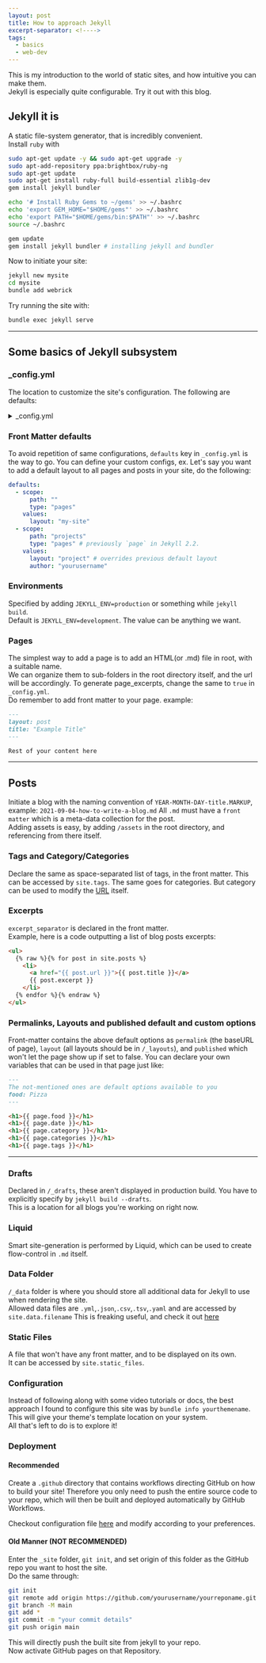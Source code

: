 ```yaml
---
layout: post
title: How to approach Jekyll
excerpt-separator: <!---->
tags:
  - basics
  - web-dev
---
```


This is my introduction to the world of static sites, and how intuitive you can make them.  
Jekyll is especially quite configurable. Try it out with this blog.

<!---->

## Jekyll it is

A static file-system generator, that is incredibly convenient.  
Install `ruby` with

```bash
sudo apt-get update -y && sudo apt-get upgrade -y
sudo apt-add-repository ppa:brightbox/ruby-ng
sudo apt-get update
sudo apt-get install ruby-full build-essential zlib1g-dev
gem install jekyll bundler

echo '# Install Ruby Gems to ~/gems' >> ~/.bashrc
echo 'export GEM_HOME="$HOME/gems"' >> ~/.bashrc
echo 'export PATH="$HOME/gems/bin:$PATH"' >> ~/.bashrc
source ~/.bashrc

gem update
gem install jekyll bundler # installing jekyll and bundler
```

Now to initiate your site:

```bash
jekyll new mysite
cd mysite
bundle add webrick
```

Try running the site with:

```bash
bundle exec jekyll serve
```

---

## Some basics of Jekyll subsystem

### \_config.yml

The location to customize the site's configuration. The following are defaults:

<details>

<summary>_config.yml</summary>

<pre>
# Where things are
source: .
destination: ./_site
collections_dir: .
plugins_dir:_plugins # takes an array of strings and loads plugins in that order
layouts_dir: _layouts
data_dir:_data
includes_dir: _includes
sass:
sass_dir:_sass
collections:
  posts:
    output: true

# Handling Reading

safe: false
include: [".htaccess"]
exclude:
  [
    "Gemfile",
    "Gemfile.lock",
    "node_modules",
    "vendor/bundle/",
    "vendor/cache/",
    "vendor/gems/",
    "vendor/ruby/",
  ]
keep_files: [".git", ".svn"]
encoding: "utf-8"
markdown_ext: "markdown,mkdown,mkdn,mkd,md"
strict_front_matter: false

# Filtering Content

show_drafts: null
limit_posts: 0
future: false
unpublished: false

# Plugins

whitelist: []
plugins: []

# Conversion

markdown: kramdown
highlighter: rouge
lsi: false
excerpt_separator: "\n\n"
incremental: false

# Serving

detach: false
port: 4000
host: 127.0.0.1
baseurl: "" # does not include hostname
show_dir_listing: false

# Outputting

permalink: date
paginate_path: /page:num
timezone: null

quiet: false
verbose: false
defaults: []

liquid:
  error_mode: warn
  strict_filters: false
  strict_variables: false

# Markdown Processors

kramdown:
  auto_ids: true
  entity_output: as_char
  toc_levels: [1, 2, 3, 4, 5, 6]
  smart_quotes: lsquo,rsquo,ldquo,rdquo
  input: GFM
  hard_wrap: false
  footnote_nr: 1
  show_warnings: false
</pre>

</details>

### Front Matter defaults

To avoid repetition of same configurations, `defaults` key in `_config.yml` is the way to go.
You can define your custom configs, ex. Let's say you want to add a default layout to all pages and posts in your site, do the following:

```yml
defaults:
  - scope:
      path: ""
      type: "pages"
    values:
      layout: "my-site"
  - scope:
      path: "projects"
      type: "pages" # previously `page` in Jekyll 2.2.
    values:
      layout: "project" # overrides previous default layout
      author: "yourusername"
```

### Environments

Specified by adding `JEKYLL_ENV=production` or something while `jekyll build`.  
Default is `JEKYLL_ENV=development`.
The value can be anything we want.

### Pages

The simplest way to add a page is to add an HTML(or .md) file in root, with a suitable name.  
We can organize them to sub-folders in the root directory itself, and the url will be accordingly.
To generate page_excerpts, change the same to `true` in `_config.yml`.  
Do remember to add front matter to your page. example:

```md
---
layout: post
title: "Example Title"
---

Rest of your content here
```

---

## Posts

Initiate a blog with the naming convention of `YEAR-MONTH-DAY-title.MARKUP`, example: `2021-09-04-how-to-write-a-blog.md`
All `.md` must have a `front matter` which is a meta-data collection for the post.  
Adding assets is easy, by adding `/assets` in the root directory, and referencing from there itself.

### Tags and Category/Categories

Declare the same as space-separated list of tags, in the front matter.
This can be accessed by `site.tags`. The same goes for categories. But category can be used to modify the [URL](http://jekyllrb.com/docs/posts/) itself.

### Excerpts

`excerpt_separator` is declared in the front matter.  
Example, here is a code outputting a list of blog posts excerpts:

```md
<ul>
  {% raw %}{% for post in site.posts %}
    <li>
      <a href="{{ post.url }}">{{ post.title }}</a>
      {{ post.excerpt }}
    </li>
  {% endfor %}{% endraw %}
</ul>
```

### Permalinks, Layouts and published default and custom options

Front-matter contains the above default options as `permalink` (the baseURL of page), `layout` (all layouts should be in `/_layouts`), and `published` which won't let the page show up if set to false.
You can declare your own variables that can be used in that page just like:

```md
---
The not-mentioned ones are default options available to you
food: Pizza
---

<h1>{{ page.food }}</h1>
<h1>{{ page.date }}</h1>
<h1>{{ page.category }}</h1>
<h1>{{ page.categories }}</h1>
<h1>{{ page.tags }}</h1>
```

---

### Drafts

Declared in `/_drafts`, these aren't displayed in production build. You have to explicitly specify by `jekyll build --drafts`.  
This is a location for all blogs you're working on right now.

### Liquid

Smart site-generation is performed by Liquid, which can be used to create flow-control in `.md` itself.

### Data Folder

`/_data` folder is where you should store all additional data for Jekyll to use when rendering the site.  
Allowed data files are `.yml`,`.json`,`.csv`,`.tsv`,`.yaml` and are accessed by `site.data.filename`
This is freaking useful, and check it out [here](http://jekyllrb.com/docs/datafiles/)

### Static Files

A file that won't have any front matter, and to be displayed on its own.  
It can be accessed by `site.static_files`.

### Configuration

Instead of following along with some video tutorials or docs, the best approach I found to configure this site was by `bundle info yourthemename`.  
This will give your theme's template location on your system.  
All that's left to do is to explore it!

### Deployment

#### Recommended

Create a `.github` directory that contains workflows directing GitHub on how to build your site! Therefore you only need to push the entire source code to your repo, which will then be built and deployed automatically by GitHub Workflows.

Checkout configuration file [here](https://github.com/ba-13/ba-13.github.io/tree/master/.github/workflows) and modify according to your preferences.

#### Old Manner (NOT RECOMMENDED)

Enter the `_site` folder, `git init`, and set origin of this folder as the GitHub repo you want to host the site.  
Do the same through:

```bash
git init
git remote add origin https://github.com/yourusername/yourreponame.git
git branch -M main
git add *
git commit -m "your commit details"
git push origin main
```

This will directly push the built site from jekyll to your repo.  
Now activate GitHub pages on that Repository.
